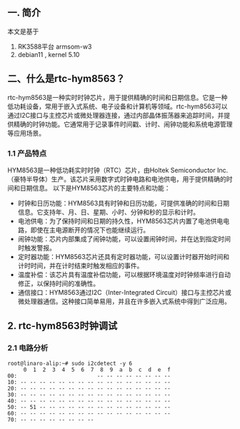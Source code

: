 ## 一. 简介
本文是基于
1. RK3588平台 armsom-w3
2. debian11 , kernel 5.10

## 二、什么是rtc-hym8563？
rtc-hym8563是一种实时时钟芯片，用于提供精确的时间和日期信息。它是一种低功耗设备，常用于嵌入式系统、电子设备和计算机等领域。rtc-hym8563可以通过I2C接口与主控芯片或微处理器连接，通过内部晶体振荡器来追踪时间，并提供精确的时钟功能。它通常用于记录事件时间戳、计时、闹钟功能和系统电源管理等应用场景。

### 1.1 产品特点
HYM8563是一种低功耗实时时钟（RTC）芯片，由Holtek Semiconductor Inc.（豪特半导体）生产。该芯片采用数字式时钟电路和电池供电，用于提供精确的时间和日期信息。
以下是HYM8563芯片的主要特点和功能：

 - 时钟和日历功能：HYM8563具有时钟和日历功能，可提供准确的时间和日期信息。它支持年、月、日、星期、小时、分钟和秒的显示和计时。
 - 电池供电：为了保持时间和日期的持久性，HYM8563芯片内置了电池供电电路，即使在主电源断开的情况下也能继续运行。
 - 闹钟功能：芯片内部集成了闹钟功能，可以设置闹钟时间，并在达到指定时间时触发警报。
 - 定时器功能：HYM8563芯片还具有定时器功能，可以设置计时器开始时间和计时时间，并在计时结束时触发相应的事件。
 - 温度补偿：该芯片具有温度补偿功能，可以根据环境温度对时钟频率进行自动修正，以保持时间的准确性。
 - 通信接口：HYM8563通过I2C（Inter-Integrated Circuit）接口与主控芯片或微处理器通信。这种接口简单易用，并且在许多嵌入式系统中得到广泛应用。

## 2. rtc-hym8563时钟调试
### 2.1 电路分析


```
root@linaro-alip:~# sudo i2cdetect -y 6
     0  1  2  3  4  5  6  7  8  9  a  b  c  d  e  f
00:                         -- -- -- -- -- -- -- --
10: -- -- -- -- -- -- -- -- -- -- -- -- -- -- -- --
20: -- -- -- -- -- -- -- -- -- -- -- -- -- -- -- --
30: -- -- -- -- -- -- -- -- -- -- -- -- -- -- -- --
40: -- -- -- -- -- -- -- -- -- -- -- -- -- -- -- --
50: -- 51 -- -- -- -- -- -- -- -- -- -- -- -- -- --
60: -- -- -- -- -- -- -- -- -- -- -- -- -- -- -- --
70: -- -- -- -- -- -- -- --
```